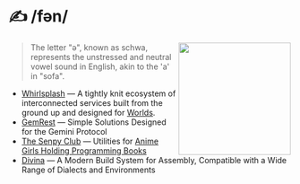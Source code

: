 <h1>✍ /fən/</h1>

<img src="https://shinobu.fuwn.workers.dev/shinobu" align="right" height="200vh">

> The letter "ə", known as schwa, represents the unstressed and neutral vowel sound in English, akin to the 'a' in "sofa".

- [Whirlsplash](https://github.com/Whirlsplash) — A tightly knit ecosystem of interconnected services built from the ground up and designed for [Worlds](https://wiki.worlio.com/worldscom:worldsplayer).
- [GemRest](https://github.com/gemrest) — Simple Solutions Designed for the Gemini Protocol
- [The Senpy Club](https://github.com/senpy-club) — Utilities for [Anime Girls Holding Programming Books](https://github.com/cat-milk/Anime-Girls-Holding-Programming-Books)
- [Divina](https://github.com/divinaland) — A Modern Build System for Assembly, Compatible with a Wide Range of Dialects and Environments

<img src="https://count.getloli.com/get/@stXNngjLmpLGVutD?theme=rule34" width="0" align="right">
<img src="https://spotify-github-profile.vercel.app/api/view?uid=rk400hlzn6yhdj7lcs3zsglko&cover_image=true&theme=novatorem" width="0" align="right">

<!-- All rights reserved -->
